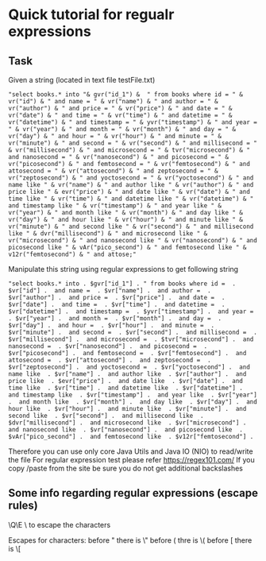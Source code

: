 # Quick tutorial for regualr expressions
## Task
Given a string (located in text file testFile.txt)
```
"select books.* into "& gvr("id_1") &  " from books where id = " & vr("id") & " and name = " & vr("name") & " and author = " & vr("author") & " and price = " & vr("price") & " and date = " & vr("date") & " and time = " & vr("time") & " and datetime = " & vr("datetime") & " and timestamp = " & yvr("timestamp") & " and year = " & vr("year") & " and month = " & vr("month") & " and day = " & vr("day") & " and hour = " & vr("hour") & " and minute = " & vr("minute") & " and second = " & vr("second") & " and millisecond = " & vr("millisecond") & " and microsecond = " & tvr("microsecond") & " and nanosecond = " & vr("nanosecond") & " and picosecond = " & vr("picosecond") & " and femtosecond = " & vr("femtosecond") & " and attosecond = " & vr("attosecond") & " and zeptosecond = " & vr("zeptosecond") & " and yoctosecond = " & vr("yoctosecond") & " and name like " & vr("name") & " and author like " & vr("author") & " and price like " & evr("price") & " and date like " & vr("date") & " and time like " & vr("time") & " and datetime like " & vr("datetime") & " and timestamp like " & vr("timestamp") & " and year like " & vr("year") & " and month like " & vr("month") & " and day like " & vr("day") & " and hour like " & vr("hour") & " and minute like " & vr("minute") & " and second like " & vr("second") & " and millisecond like " & dvr("millisecond") & " and microsecond like " & vr("microsecond") & " and nanosecond like " & vr("nanosecond") & " and picosecond like " & vAr("pico_second") & " and femtosecond like " & v12r("femtosecond") & " and attose;"
```
Manipulate this string using regular expressions to get following string
```
"select books.* into . $gvr["id_1"] . " from books where id =  . $vr["id"] .  and name =  . $vr["name"] .  and author =  . $vr["author"] .  and price =  . $vr["price"] .  and date =  . $vr["date"] .  and time =  . $vr["time"] .  and datetime =  . $vr["datetime"] .  and timestamp =  . $yvr["timestamp"] .  and year =  . $vr["year"] .  and month =  . $vr["month"] .  and day =  . $vr["day"] .  and hour =  . $vr["hour"] .  and minute =  . $vr["minute"] .  and second =  . $vr["second"] .  and millisecond =  . $vr["millisecond"] .  and microsecond =  . $tvr["microsecond"] .  and nanosecond =  . $vr["nanosecond"] .  and picosecond =  . $vr["picosecond"] .  and femtosecond =  . $vr["femtosecond"] .  and attosecond =  . $vr["attosecond"] .  and zeptosecond =  . $vr["zeptosecond"] .  and yoctosecond =  . $vr["yoctosecond"] .  and name like  . $vr["name"] .  and author like  . $vr["author"] .  and price like  . $evr["price"] .  and date like  . $vr["date"] .  and time like  . $vr["time"] .  and datetime like  . $vr["datetime"] .  and timestamp like  . $vr["timestamp"] .  and year like  . $vr["year"] .  and month like  . $vr["month"] .  and day like  . $vr["day"] .  and hour like  . $vr["hour"] .  and minute like  . $vr["minute"] .  and second like  . $vr["second"] .  and millisecond like  . $dvr["millisecond"] .  and microsecond like  . $vr["microsecond"] .  and nanosecond like  . $vr["nanosecond"] .  and picosecond like  . $vAr["pico_second"] .  and femtosecond like  . $v12r["femtosecond"] . 
```
Therefore you can use only core Java Utils and Java IO (NIO) to read/write the file
For regular expression test please refer 
https://regex101.com/
If you copy /paste from the site be sure you do not get additional backslashes


## Some info regarding regular expressions (escape rules)
\\Q<some text to be commented out>\\E
\\ to escape the characters

Escapes for characters:
before " there is \\\"
before ( thre is \\(
before  [ there is \\[